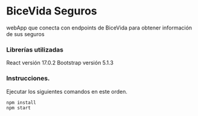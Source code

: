 # BiceVida Seguros

webApp que conecta con endpoints de BiceVida para obtener información de sus seguros

### Librerías utilizadas
React versión 17.0.2
Bootstrap versión 5.1.3

### Instrucciones.
Ejecutar los siguientes comandos en este orden.
```
npm install
npm start
```
